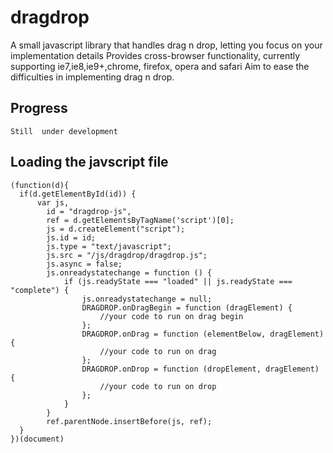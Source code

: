 dragdrop
========
A small javascript library that handles drag n drop, letting you focus on your implementation details
Provides cross-browser functionality, currently supporting ie7,ie8,ie9+,chrome, firefox, opera and safari
Aim to ease the difficulties in implementing drag n drop.
## Progress
    Still  under development
## Loading the javscript file

    (function(d){
      if(d.getElementById(id)) {
          var js,
        	id = "dragdrop-js",
      		ref = d.getElementsByTagName('script')[0];
      		js = d.createElement("script");
      		js.id = id;
      		js.type = "text/javascript";
      		js.src = "/js/dragdrop/dragdrop.js";
      		js.async = false;
      		js.onreadystatechange = function () {
      			if (js.readyState === "loaded" || js.readyState === "complete") {
      				js.onreadystatechange = null;
        			DRAGDROP.onDragBegin = function (dragElement) {
        	            //your code to run on drag begin
                    };
            	    DRAGDROP.onDrag = function (elementBelow, dragElement) {
                        //your code to run on drag
            	    };
            	    DRAGDROP.onDrop = function (dropElement, dragElement) {
                        //your code to run on drop
            	    };
                }
      		}
      		ref.parentNode.insertBefore(js, ref);
      }
    })(document)